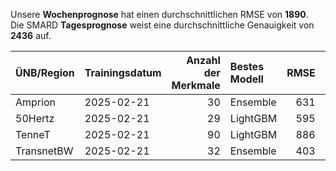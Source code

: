 
Unsere __Wochenprognose__ hat einen durchschnittlichen RMSE von __1890__.  
Die SMARD __Tagesprognose__ weist eine durchschnittliche Genauigkeit von __2436__ auf.
    
| ÜNB/Region   | Trainingsdatum   |   Anzahl der Merkmale | Bestes Modell   |   RMSE |   TSO RMSE |
|:-------------|:-----------------|----------------------:|:----------------|-------:|-----------:|
| Amprion      | 2025-02-21       |                    30 | Ensemble        |    631 |        375 |
| 50Hertz      | 2025-02-21       |                    29 | LightGBM        |    595 |        409 |
| TenneT       | 2025-02-21       |                    90 | LightGBM        |    886 |        515 |
| TransnetBW   | 2025-02-21       |                    32 | Ensemble        |    403 |        364 |